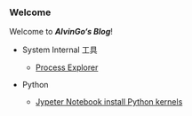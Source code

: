 ---
---

### Welcome

Welcome to ***AlvinGo‘s Blog***!

- System Internal 工具
	- [Process Explorer](/WindowsUtilities/ProcessExplorer/Part_1.html)
	
- Python
	- [Jypeter Notebook install Python kernels](/Python/JupyterNotebook_Install_Python_Kernels.html)